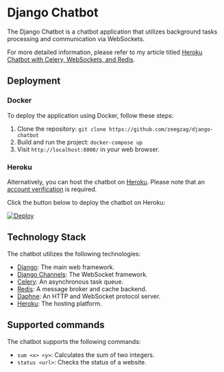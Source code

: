 # Django Chatbot

The Django Chatbot is a chatbot application that utilizes background tasks processing and communication via WebSockets.

For more detailed information, please refer to my article titled [Heroku Chatbot with Celery, WebSockets, and Redis](https://itnext.io/heroku-chatbot-with-celery-websockets-and-redis-340fcd160f06).

## Deployment
### Docker

To deploy the application using Docker, follow these steps:
1. Clone the repository: `git clone https://github.com/zeegzag/django-chatbot`
2. Build and run the project: `docker-compose up`
3. Visit `http://localhost:8000/` in your web browser.

### Heroku
Alternatively, you can host the chatbot on [Heroku](https://www.heroku.com). Please note that an [account verification](https://devcenter.heroku.com/articles/account-verification) is required.

Click the button below to deploy the chatbot on Heroku:

[![Deploy](https://www.herokucdn.com/deploy/button.svg)](https://heroku.com/deploy)

## Technology Stack
The chatbot utilizes the following technologies:

- [Django](https://www.djangoproject.com/): The main web framework.
- [Django Channels](https://github.com/django/channels): The WebSocket framework.
- [Celery](http://www.celeryproject.org/): An asynchronous task queue.
- [Redis](https://redis.io/): A message broker and cache backend.
- [Daphne](https://github.com/django/daphne): An HTTP and WebSocket protocol server.
- [Heroku](https://www.heroku.com): The hosting platform.

## Supported commands
The chatbot supports the following commands:

- `sum <x> <y>`: Calculates the sum of two integers.
- `status <url>`: Checks the status of a website.
